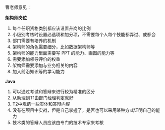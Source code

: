 曹老师意见：

**架构师岗位**

1. 每个任职资格类别都应该设置升岗的比例
2. 小级别考核时设置必选项和加分项，不需要每个人每个技能都弄过、或都会
3. 部门需要有培养的机制
4. 架构师的角色需要细分，比如数据架构师等
5. 架构师的能力里面需要写 PPT 的能力、画图的能力等
6. 需要添加领导评价的权重
7. 架构师需要添加与业务相关的内容
8. 加入前沿知识等的学习能力

**Java**

1. 可以通过考试和答辩来进行较为精准的区分
2. 从助理到T1由部门经理判定就好
3. T2中规范一些实体和答辩内容
4. 没有在项目中实战，但是自己掌握了，是否也可以采用某种方式证明自己的能力
5. 技术类的答辩人员应该由专门的技术专家来考核

